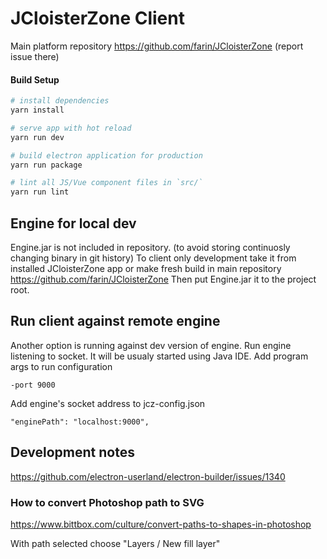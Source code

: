 # JCloisterZone Client

Main platform repository https://github.com/farin/JCloisterZone
(report issue there)

#### Build Setup

``` bash
# install dependencies
yarn install

# serve app with hot reload
yarn run dev

# build electron application for production
yarn run package

# lint all JS/Vue component files in `src/`
yarn run lint
```

## Engine for local dev

Engine.jar is not included in repository. (to avoid storing continuosly changing binary in git history)
To client only development take it from installed JCloisterZone app or make fresh build in main repository https://github.com/farin/JCloisterZone
Then put Engine.jar it to the project root.

## Run client against remote engine

Another option is running against dev version of engine.
Run engine listening to socket. It will be usualy started using Java IDE.
Add program args to run configuration

```
-port 9000
```

Add engine's socket address to jcz-config.json
```
"enginePath": "localhost:9000",
```

## Development notes

https://github.com/electron-userland/electron-builder/issues/1340

### How to convert Photoshop path to SVG

https://www.bittbox.com/culture/convert-paths-to-shapes-in-photoshop

With path selected choose "Layers / New fill layer"
